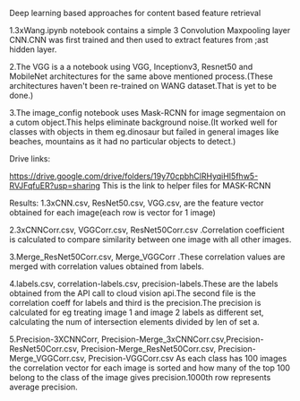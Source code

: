 Deep learning based approaches for content based feature retrieval

1.3xWang.ipynb notebook contains a simple 3 Convolution Maxpooling layer CNN.CNN was first trained and then used to extract features from ;ast hidden layer.

2.The VGG is a a notebook using VGG, Inceptionv3, Resnet50 and MobileNet architectures for the same above mentioned process.(These architectures haven't been re-trained on WANG dataset.That is yet to be done.)

3.The image_config notebook uses Mask-RCNN for image segmentaion on a cutom object.This helps eliminate background noise.(It worked well for classes with objects in them eg.dinosaur but failed in general images like beaches, mountains as it had no particular objects to detect.)

Drive links:

https://drive.google.com/drive/folders/19y70cpbhClRHyqiHI5fhw5-RVJFqfuER?usp=sharing
This is the link to helper files for MASK-RCNN

Results:
 1.3xCNN.csv, ResNet50.csv, VGG.csv,  are the feature vector obtained for each image(each row is vector for 1 image)
 
 2.3xCNNCorr.csv, VGGCorr.csv, ResNet50Corr.csv .Correlation coefficient is calculated to compare similarity between one image with all other images.
 
 3.Merge_ResNet50Corr.csv, Merge_VGGCorr .These correlation values are merged with correlation values obtained from labels.
 
 4.labels.csv, correlation-labels.csv, precision-labels.These are the labels obtained from the API call to cloud vision api.The second file is the correlation coeff for labels and third is the precision.The precision is calculated for eg treating image 1 and image 2 labels as different set, calculating the num of intersection elements divided by len of set a.
 
 5.Precision-3XCNNCorr, Precision-Merge_3xCNNCorr.csv,Precision-ResNet50Corr.csv, Precision-Merge_ResNet50Corr.csv, Precision-Merge_VGGCorr.csv, Precision-VGGCorr.csv As each class has 100 images the correlation vector for each image is sorted and how many of the top 100 belong to the class of the image gives precision.1000th row represents average precision.

